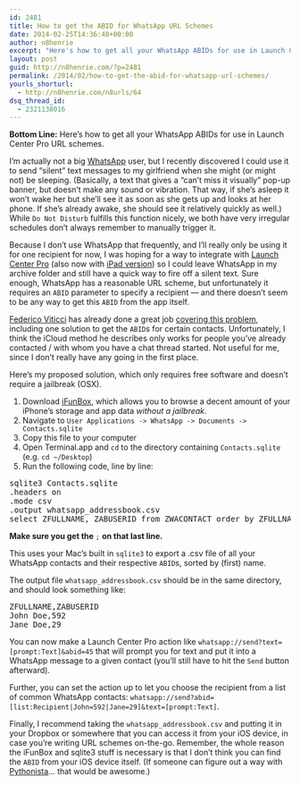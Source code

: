 ```yaml
---
id: 2481
title: How to get the ABID for WhatsApp URL Schemes
date: 2014-02-25T14:36:48+00:00
author: n8henrie
excerpt: "Here's how to get all your WhatsApp ABIDs for use in Launch Center Pro URL schemes."
layout: post
guid: http://n8henrie.com/?p=2481
permalink: /2014/02/how-to-get-the-abid-for-whatsapp-url-schemes/
yourls_shorturl:
  - http://n8henrie.com/n8urls/64
dsq_thread_id:
  - 2321138016
---
```

**Bottom Line:** Here&#8217;s how to get all your WhatsApp ABIDs for use in Launch Center Pro URL schemes.<!--more-->

I&#8217;m actually not a big <a target="_blank" href="https://itunes.apple.com/us/app/whatsapp-messenger/id310633997?mt=8&at=10l5H6" title="WhatsApp Messenger">WhatsApp</a> user, but I recently discovered I could use it to send &#8220;silent&#8221; text messages to my girlfriend when she might (or might not) be sleeping. (Basically, a text that gives a &#8220;can&#8217;t miss it visually&#8221; pop-up banner, but doesn&#8217;t make any sound or vibration. That way, if she&#8217;s asleep it won&#8217;t wake her but she&#8217;ll see it as soon as she gets up and looks at her phone. If she&#8217;s already awake, she should see it relatively quickly as well.) While `Do Not Disturb` fulfills this function nicely, we both have very irregular schedules don&#8217;t always remember to manually trigger it.

Because I don&#8217;t use WhatsApp that frequently, and I&#8217;ll really only be using it for one recipient for now, I was hoping for a way to integrate with <a target="_blank" href="https://itunes.apple.com/us/app/launch-center-pro/id532016360?mt=8&at=10l5H6" title="Launch Center Pro for iPhone">Launch Center Pro</a> (also now with <a target="_blank" href="https://itunes.apple.com/us/app/launch-center-pro-for-ipad/id799664902?mt=8&uo=4&at=10l5H6" title="Launch Center Pro for iPad">iPad version</a>) so I could leave WhatsApp in my archive folder and still have a quick way to fire off a silent text. Sure enough, WhatsApp has a reasonable URL scheme, but unfortunately it requires an `ABID` parameter to specify a recipient &#8212; and there doesn&#8217;t seem to be any way to get this `ABID` from the app itself.

<a target="_blank" href="https://twitter.com/viticci">Federico Viticci</a> has already done a great job <a target="_blank" href="http://www.macstories.net/tutorials/use-whatsapps-url-scheme-with-drafts-launch-center-pro-or-a-bookmarklet/">covering this problem</a>, including one solution to get the `ABID`s for certain contacts. Unfortunately, I think the iCloud method he describes only works for people you&#8217;ve already contacted / with whom you have a chat thread started. Not useful for me, since I don&#8217;t really have any going in the first place.

Here&#8217;s my proposed solution, which only requires free software and doesn&#8217;t require a jailbreak (OSX).

  1. Download <a target="_blank" href="http://www.i-funbox.com/ifunboxmac/" title="iFunBox for Mac | File Manager, Browser, Explorer, Transferer ...">iFunBox</a>, which allows you to browse a decent amount of your iPhone&#8217;s storage and app data _without a jailbreak_.
  2. Navigate to `User Applications -> WhatsApp -> Documents -> Contacts.sqlite`
  3. Copy this file to your computer
  4. Open Terminal.app and `cd` to the directory containing `Contacts.sqlite` (e.g. `cd ~/Desktop`)
  5. Run the following code, line by line:

<pre>sqlite3 Contacts.sqlite
.headers on
.mode csv
.output whatsapp_addressbook.csv
select ZFULLNAME, ZABUSERID from ZWACONTACT order by ZFULLNAME;
</pre>

**Make sure you get the** `;` **on that last line.**

This uses your Mac&#8217;s built in `sqlite3` to export a .csv file of all your WhatsApp contacts and their respective `ABID`s, sorted by (first) name.

The output file `whatsapp_addressbook.csv` should be in the same directory, and should look something like: 

<pre>ZFULLNAME,ZABUSERID
John Doe,592
Jane Doe,29
</pre>

You can now make a Launch Center Pro action like `whatsapp://send?text=[prompt:Text]&abid=45` that will prompt you for text and put it into a WhatsApp message to a given contact (you&#8217;ll still have to hit the `Send` button afterward).

Further, you can set the action up to let you choose the recipient from a list of common WhatsApp contacts: `whatsapp://send?abid=[list:Recipient|John=592|Jane=29]&text=[prompt:Text]`.

Finally, I recommend taking the `whatsapp_addressbook.csv` and putting it in your Dropbox or somewhere that you can access it from your iOS device, in case you&#8217;re writing URL schemes on-the-go. Remember, the whole reason the iFunBox and sqlite3 stuff is necessary is that I don&#8217;t think you can find the `ABID` from your iOS device itself. (If someone can figure out a way with <a target="_blank" href="https://itunes.apple.com/us/app/pythonista/id528579881?mt=8&uo=4&at=10l5H6" title="Pythonista">Pythonista</a>&#8230; that would be awesome.)
